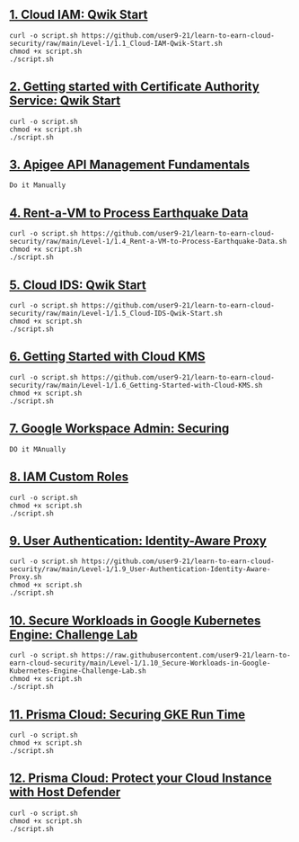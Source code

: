 ## [1. Cloud IAM: Qwik Start](https://www.cloudskillsboost.google/games/2265/labs/12925)
```
curl -o script.sh https://github.com/user9-21/learn-to-earn-cloud-security/raw/main/Level-1/1.1_Cloud-IAM-Qwik-Start.sh
chmod +x script.sh
./script.sh

```

## [2. Getting started with Certificate Authority Service: Qwik Start](https://www.cloudskillsboost.google/games/2265/labs/12926)
```
curl -o script.sh
chmod +x script.sh
./script.sh

```

## [3. Apigee API Management Fundamentals](https://www.cloudskillsboost.google/games/2265/labs/12927)
```
Do it Manually

```

## [4. Rent-a-VM to Process Earthquake Data](https://www.cloudskillsboost.google/games/2265/labs/12928)
```
curl -o script.sh https://github.com/user9-21/learn-to-earn-cloud-security/raw/main/Level-1/1.4_Rent-a-VM-to-Process-Earthquake-Data.sh
chmod +x script.sh
./script.sh

```

## [5. Cloud IDS: Qwik Start](https://www.cloudskillsboost.google/games/2265/labs/12929)
```
curl -o script.sh https://github.com/user9-21/learn-to-earn-cloud-security/raw/main/Level-1/1.5_Cloud-IDS-Qwik-Start.sh
chmod +x script.sh
./script.sh

```

## [6. Getting Started with Cloud KMS](https://www.cloudskillsboost.google/games/2265/labs/12930)
```
curl -o script.sh https://github.com/user9-21/learn-to-earn-cloud-security/raw/main/Level-1/1.6_Getting-Started-with-Cloud-KMS.sh
chmod +x script.sh
./script.sh

```

## [7. Google Workspace Admin: Securing](https://www.cloudskillsboost.google/games/2265/labs/12931)
```
DO it MAnually

```

## [8. IAM Custom Roles](https://www.cloudskillsboost.google/games/2265/labs/12932)
```
curl -o script.sh
chmod +x script.sh
./script.sh

```

## [9. User Authentication: Identity-Aware Proxy](https://www.cloudskillsboost.google/games/2265/labs/12933)
```
curl -o script.sh https://github.com/user9-21/learn-to-earn-cloud-security/raw/main/Level-1/1.9_User-Authentication-Identity-Aware-Proxy.sh
chmod +x script.sh
./script.sh

```

## [10. Secure Workloads in Google Kubernetes Engine: Challenge Lab](https://www.cloudskillsboost.google/games/2265/labs/12934)
```
curl -o script.sh https://raw.githubusercontent.com/user9-21/learn-to-earn-cloud-security/main/Level-1/1.10_Secure-Workloads-in-Google-Kubernetes-Engine-Challenge-Lab.sh
chmod +x script.sh
./script.sh

```

## [11. Prisma Cloud: Securing GKE Run Time](https://www.cloudskillsboost.google/games/2265/labs/12935)
```
curl -o script.sh
chmod +x script.sh
./script.sh

```

## [12. Prisma Cloud: Protect your Cloud Instance with Host Defender](https://www.cloudskillsboost.google/games/2265/labs/12936)
```
curl -o script.sh
chmod +x script.sh
./script.sh

```

